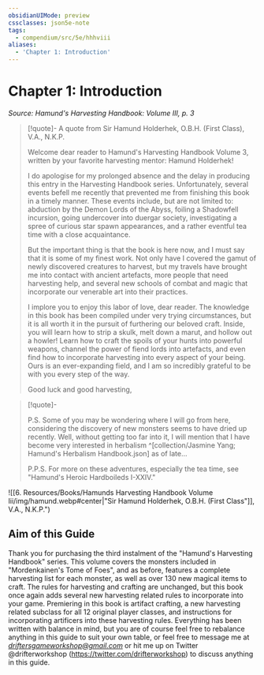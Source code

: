 ```yaml
---
obsidianUIMode: preview
cssclasses: json5e-note
tags:
  - compendium/src/5e/hhhviii
aliases:
  - 'Chapter 1: Introduction'
---
```

# Chapter 1: Introduction
*Source: Hamund's Harvesting Handbook: Volume III, p. 3* 

> [!quote]- A quote from Sir Hamund Holderhek, O.B.H. (First Class), V.A., N.K.P.  
> 
> Welcome dear reader to Hamund's Harvesting Handbook Volume 3, written by your favorite harvesting mentor: Hamund Holderhek!
> 
> I do apologise for my prolonged absence and the delay in producing this entry in the Harvesting Handbook series. Unfortunately, several events befell me recently that prevented me from finishing this book in a timely manner. These events include, but are not limited to: abduction by the Demon Lords of the Abyss, foiling a Shadowfell incursion, going undercover into duergar society, investigating a spree of curious star spawn appearances, and a rather eventful tea time with a close acquaintance.
> 
> But the important thing is that the book is here now, and I must say that it is some of my finest work. Not only have I covered the gamut of newly discovered creatures to harvest, but my travels have brought me into contact with ancient artefacts, more people that need harvesting help, and several new schools of combat and magic that incorporate our venerable art into their practices.
> 
> I implore you to enjoy this labor of love, dear reader. The knowledge in this book has been compiled under very trying circumstances, but it is all worth it in the pursuit of furthering our beloved craft. Inside, you will learn how to strip a skulk, melt down a marut, and hollow out a howler! Learn how to craft the spoils of your hunts into powerful weapons, channel the power of fiend lords into artefacts, and even find how to incorporate harvesting into every aspect of your being. Ours is an ever-expanding field, and I am so incredibly grateful to be with you every step of the way.
> 
> Good luck and good harvesting,

> [!quote]-  
> 
> P.S. Some of you may be wondering where I will go from here, considering the discovery of new monsters seems to have dried up recently. Well, without getting too far into it, I will mention that I have become very interested in herbalism ^[collection/Jasmine Yang; Hamund's Herbalism Handbook.json] as of late...
> 
> P.P.S. For more on these adventures, especially the tea time, see "Hamund's Heroic Hardboileds I-XXIV."

![[6. Resources/Books/Hamunds Harvesting Handbook Volume Iii/img/hamund.webp#center\|"Sir Hamund Holderhek, O.B.H. (First Class"]], V.A., N.K.P.")

## Aim of this Guide

Thank you for purchasing the third instalment of the "Hamund's Harvesting Handbook" series. This volume covers the monsters included in "Mordenkainen's Tome of Foes", and as before, features a complete harvesting list for each monster, as well as over 130 new magical items to craft. The rules for harvesting and crafting are unchanged, but this book once again adds several new harvesting related rules to incorporate into your game. Premiering in this book is artifact crafting, a new harvesting related subclass for all 12 original player classes, and instructions for incorporating artificers into these harvesting rules. Everything has been written with balance in mind, but you are of course feel free to rebalance anything in this guide to suit your own table, or feel free to message me at *driftersgameworkshop@gmail.com* or hit me up on Twitter @drifterworkshop (https://twitter.com/drifterworkshop) to discuss anything in this guide.
